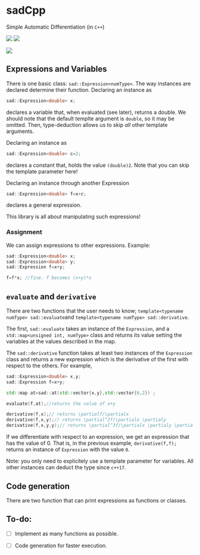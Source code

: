 # sadCpp

Simple Automatic Differentiation (in ```C++```)

![](https://img.shields.io/badge/language-C++-black.svg)  ![](https://tokei.rs/b1/github/dkaramit/sadCpp)
  
![](https://img.shields.io/github/repo-size/dkaramit/sadCpp?color=blue)

## Expressions and Variables

There is one basic class: `sad::Expression<numType>`. The way instances are declared determine their function. Declaring an instance as
```C++
sad::Expression<double> x; 
```
declares a variable that, when evaluated (see later), returns a double. We should note that the default templte argument is ```double```, so it may be omitted. Then, type-deduction allows us to skip *all* other template arguments.

Declaring an instance as
```C++
sad::Expression<double> c=2; 
```
declares a constant that, holds the value `(double)2`. Note that you can skip the template parameter here! 


Declaring an instance through another Expression
```C++
sad::Expression<double> f=x+c; 
```
declares a general expression. 

This library is all about manipulating such expressions!

### Assignment
We can assign expressions to other expressions. Example:
```C++
sad::Expression<double> x; 
sad::Expression<double> y; 
sad::Expression f=x+y;

f=f*x; //fine. f becomes (x+y)*x
```

## `evaluate` and `derivative`
There are two functions that the user needs to know; `template<typename numType> sad::evaluate`and `template<typename numType> sad::derivative`.

The first, `sad::evaluate` takes an instance of the `Expression`, and a `std::map<unsigned int, numType>` class and returns its value setting the variables at the values described in the map.  

The `sad::derivative` function takes at least two instances of the `Expression` class and returns a new expression which is the derivative of the first with respect to the others. For example,

```C++
sad::Expression<double> x,y; 
sad::Expression f=x+y;

std::map at=sad::at(std::vector{x,y},std::vector{6,2}) ;

evaluate(f,at);//returns the value of x+y

derivative(f,x);// returns \partialf/\partialx 
derivative(f,x,y);// returns \partial^2f/\partialx \partialy 
derivative(f,x,y,y);// returns \partial^3f/\partialx \partialy \partialy 
```

If we differentiate with respect to an expression, we get an expression that has the value of $0$. That is, in the previous example, `derivative(f,f);` returns an instance of `Expression` with the value `0`. 

Note: you only need to explicitely use a template parameter for variables. All other instances can deduct the type since `c++17`.

## Code generation
There are two function that can print expressions as functions or classes.

## To-do:
- [ ] Implement as many functions as possible.
- [ ] Code generation for faster execution.

